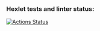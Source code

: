 ### Hexlet tests and linter status:
[![Actions Status](https://github.com/Dar1aK/backend-project-4/actions/workflows/hexlet-check.yml/badge.svg)](https://github.com/Dar1aK/backend-project-4/actions)
